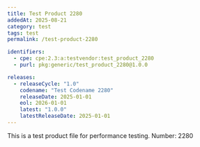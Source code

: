 ```yaml
---
title: Test Product 2280
addedAt: 2025-08-21
category: test
tags: test
permalink: /test-product-2280

identifiers:
  - cpe: cpe:2.3:a:testvendor:test_product_2280
  - purl: pkg:generic/test_product_2280@1.0.0

releases:
  - releaseCycle: "1.0"
    codename: "Test Codename 2280"
    releaseDate: 2025-01-01
    eol: 2026-01-01
    latest: "1.0.0"
    latestReleaseDate: 2025-01-01
---
```


This is a test product file for performance testing. Number: 2280
